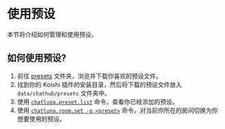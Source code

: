# 使用预设

本节将介绍如何管理和使用预设。

## 如何使用预设?

1. 前往 [presets](https://github.com/ChatLunaLab/awesome-chatluna-presets/tree/main/presets) 文件夹，浏览并下载你喜欢的预设文件。
2. 找到你的 Koishi 插件的安装目录，然后将下载的预设文件放入 `data/chathub/presets` 文件夹中。
3. 使用 [`chatluna.preset.list`](#预设列表) 命令，查看你已经添加的预设。
4. 使用 [`chatluna.room.set -p <preset>`](#设置预设) 命令，对当前你所在的房间切换为你想要使用的预设。
